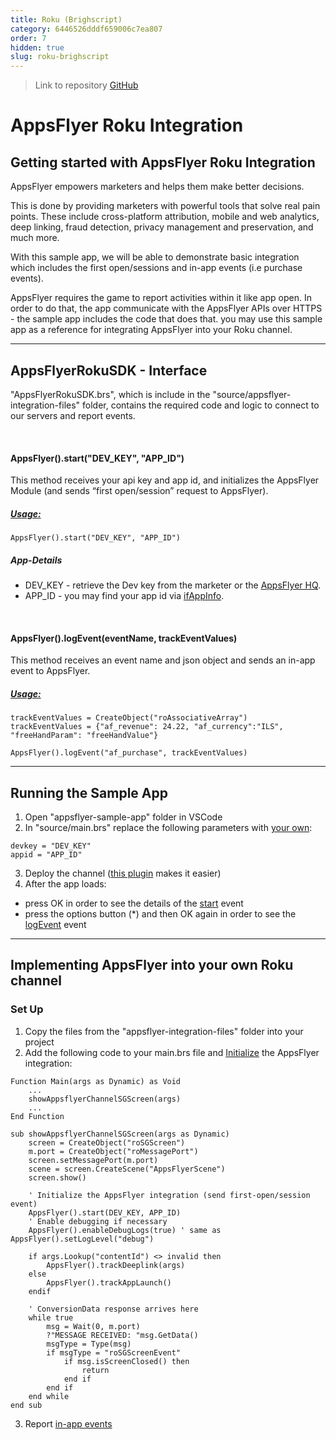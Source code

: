```yaml
---
title: Roku (Brighscript)
category: 6446526dddf659006c7ea807
order: 7
hidden: true
slug: roku-brighscript
---
```



> Link to repository
> [GitHub](https://github.com/AppsFlyerSDK/appsflyer-roku-sample-app)


# AppsFlyer Roku Integration

## **Getting started with AppsFlyer Roku Integration**

AppsFlyer empowers marketers and helps them make better decisions.

This is done by providing marketers with powerful tools that solve real pain points. These include cross-platform attribution, mobile and web analytics, deep linking, fraud detection, privacy management and preservation, and much more.

With this sample app, we will be able to demonstrate basic integration which includes the first open/sessions and in-app events (i.e purchase events).

AppsFlyer requires the game to report activities within it like app open. In order to do that, the app communicate with the AppsFlyer APIs over HTTPS - the sample app includes the code that does that.
you may use this sample app as a reference for integrating AppsFlyer into your Roku channel.

<hr/>


## **AppsFlyerRokuSDK - Interface**

"AppsFlyerRokuSDK.brs", which is include in the "source/appsflyer-integration-files" folder, contains the required code and logic to connect to our servers and report events.

<br/>

#### AppsFlyer().start("DEV_KEY", "APP_ID")

This method receives your api key and app id, and initializes the AppsFlyer Module (and sends “first open/session” request to AppsFlyer).

##### <span style="text-decoration:underline;">Usage:</span>

```
AppsFlyer().start("DEV_KEY", "APP_ID")
```

##### App-Details

* DEV_KEY - retrieve the Dev key from the marketer or the [AppsFlyer HQ](https://support.appsflyer.com/hc/en-us/articles/211719806-App-settings-#general-app-settings).
* APP_ID - you may find your app id via [ifAppInfo](https://developer.roku.com/docs/references/brightscript/interfaces/ifappinfo.md).

<br/>

#### AppsFlyer().logEvent(eventName, trackEventValues)

This method receives an event name and json object and sends an in-app event to AppsFlyer.


##### <span style="text-decoration:underline;">Usage:</span>

```
trackEventValues = CreateObject("roAssociativeArray")
trackEventValues = {"af_revenue": 24.22, "af_currency":"ILS", "freeHandParam": "freeHandValue"}

AppsFlyer().logEvent("af_purchase", trackEventValues)
```

<hr>

## Running the Sample App 

1. Open "appsflyer-sample-app" folder in VSCode
3. In "source/main.brs" replace the following parameters with [your own](#app-details):
```
devkey = "DEV_KEY"
appid = "APP_ID"
```
3. Deploy the channel ([this plugin](https://marketplace.visualstudio.com/items?itemName=mjmcaulay.roku-deploy-vscode) makes it easier)
4. After the app loads:
 - press OK in order to see the details of the [start](#appsflyerstartdev_key-app_id) event
 - press the options button (*) and then OK again in order to see the [logEvent](#appsflyerlogeventeventname-trackeventvalues) event
<hr/>

## **Implementing AppsFlyer into your own Roku channel**

### Set Up
1. Copy the files from the "appsflyer-integration-files" folder into your project
2. Add the following code to your main.brs file and [Initialize](#appsflyerstartdev_key-app_id) the AppsFlyer integration:
```
Function Main(args as Dynamic) as Void
    ...
    showAppsflyerChannelSGScreen(args)
    ...
End Function

sub showAppsflyerChannelSGScreen(args as Dynamic)
    screen = CreateObject("roSGScreen")
    m.port = CreateObject("roMessagePort")
    screen.setMessagePort(m.port)    
    scene = screen.CreateScene("AppsFlyerScene")
    screen.show()

    ' Initialize the AppsFlyer integration (send first-open/session event)
    AppsFlyer().start(DEV_KEY, APP_ID)
    ' Enable debugging if necessary
    AppsFlyer().enableDebugLogs(true) ' same as AppsFlyer().setLogLevel("debug")
    
    if args.Lookup("contentId") <> invalid then
        AppsFlyer().trackDeeplink(args)
    else
        AppsFlyer().trackAppLaunch()
    endif            
    
    ' ConversionData response arrives here
    while true
        msg = Wait(0, m.port)
        ?"MESSAGE RECEIVED: "msg.GetData()
        msgType = Type(msg)
        if msgType = "roSGScreenEvent"
            if msg.isScreenClosed() then
                return
            end if
        end if
    end while
end sub
```
3. Report [in-app events](#appsflyerlogeventeventname-trackeventvalues)
